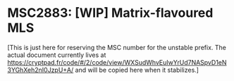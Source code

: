 # MSC2883: [WIP] Matrix-flavoured MLS

\[This is just here for reserving the MSC number for the unstable prefix.  The
actual document currently lives at
https://cryptpad.fr/code/#/2/code/view/WXSudWhvEuIwYrUd7NASpvD1eN3YGhXeh2nI0JzpU+A/
and will be copied here when it stabilizes.\]
